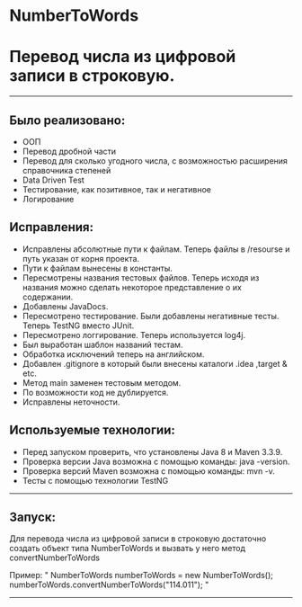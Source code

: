 # NumberToWords
# Перевод числа из цифровой записи в строковую.
<hr>

## Было реализовано:
- ООП
- Перевод дробной части
- Перевод для сколько угодного числа, с возможностью расширения справочника степеней
- Data Driven Test
- Тестирование, как позитивное, так и негативное
- Логирование 


## Исправления:

- Исправлены абсолютные пути к файлам. Теперь файлы в /resourse и путь указан от корня проекта.
- Пути к файлам вынесены в константы.
- Пересмотрены названия тестовых файлов. Теперь исходя из названия можно сделать некоторое представление о их содержании.
- Добавлены JavaDocs.
- Пересмотрено тестирование. Были добавлены негативные тесты. Теперь TestNG вместо JUnit.
- Пересмотрено логгирование. Теперь используется log4j.
- Был выработан шаблон названий тестам.
- Обработка исключений теперь на английском.
- Добавлен .gitignore в который были внесены каталоги .idea ,target & etc.
- Метод main заменен тестовым методом.
- По возможности код не дублируется.
- Исправлены неточности.

## Используемые технологии:

- Перед запуском проверить, что установлены Java 8 и Maven 3.3.9. 
- Проверка версии Java возможна с помощью команды: java -version. 
- Проверка версий Maven возможна с помощью команды: mvn -v.
- Тесты с помощью технологии TestNG
<hr>

## Запуск:

Для перевода числа из цифровой записи в строковую достаточно создать объект типа NumberToWords 
и вызвать у него метод convertNumberToWords

Пример:
" NumberToWords numberToWords = new NumberToWords(); 
  numberToWords.convertNumberToWords("114.011"); "
<hr>

